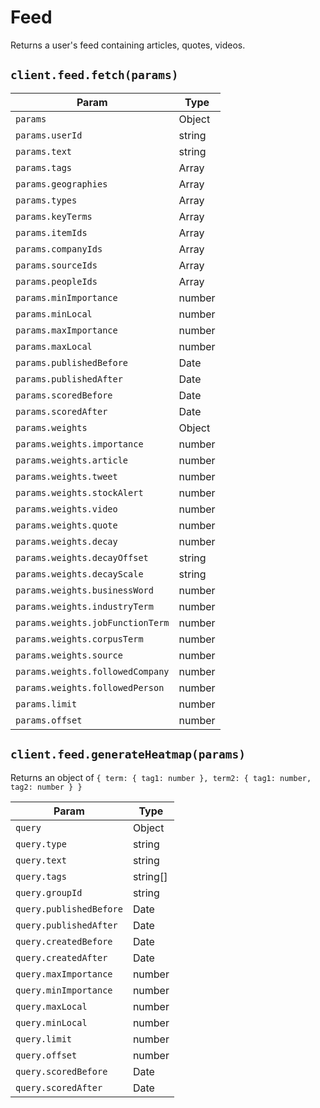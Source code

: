 # Feed

Returns a user's feed containing articles, quotes, videos.

## `client.feed.fetch(params)`

| Param | Type |
|-------|------|
| `params`                        | Object |
| `params.userId`                 | string |
| `params.text`                   | string |
| `params.tags`                   | Array |
| `params.geographies`            | Array |
| `params.types`                  | Array |
| `params.keyTerms`               | Array |
| `params.itemIds`                | Array |
| `params.companyIds`             | Array |
| `params.sourceIds`              | Array |
| `params.peopleIds`              | Array |
| `params.minImportance`          | number |
| `params.minLocal`               | number |
| `params.maxImportance`          | number |
| `params.maxLocal`               | number |
| `params.publishedBefore`        | Date |
| `params.publishedAfter`         | Date |
| `params.scoredBefore`           | Date |
| `params.scoredAfter`            | Date |
| `params.weights`                | Object |
| `params.weights.importance`     | number |
| `params.weights.article`     | number |
| `params.weights.tweet`     | number |
| `params.weights.stockAlert`     | number |
| `params.weights.video`     | number |
| `params.weights.quote`     | number |
| `params.weights.decay`     | number |
| `params.weights.decayOffset`     | string |
| `params.weights.decayScale`     | string |
| `params.weights.businessWord`     | number |
| `params.weights.industryTerm`     | number |
| `params.weights.jobFunctionTerm`     | number |
| `params.weights.corpusTerm`     | number |
| `params.weights.source`     | number |
| `params.weights.followedCompany`     | number |
| `params.weights.followedPerson`     | number |
| `params.limit`                  | number |
| `params.offset`                 | number |


## `client.feed.generateHeatmap(params)`

Returns an object of `{ term: { tag1: number }, term2: { tag1: number, tag2: number } }`

| Param | Type |
|-------|------|
| `query`                 | Object |
| `query.type`            | string |
| `query.text`            | string |
| `query.tags`            | string[] |
| `query.groupId`         | string |
| `query.publishedBefore` | Date |
| `query.publishedAfter`  | Date |
| `query.createdBefore`   | Date |
| `query.createdAfter`    | Date |
| `query.maxImportance`   | number |
| `query.minImportance`   | number |
| `query.maxLocal`   | number |
| `query.minLocal`   | number |
| `query.limit`           | number |
| `query.offset`          | number |
| `query.scoredBefore`    | Date |
| `query.scoredAfter`     | Date |
